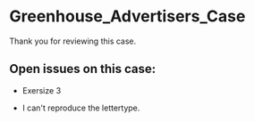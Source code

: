 # Greenhouse_Advertisers_Case

Thank you for reviewing this case.

## Open issues on this case:

* Exersize 3

* I can't reproduce the lettertype.
